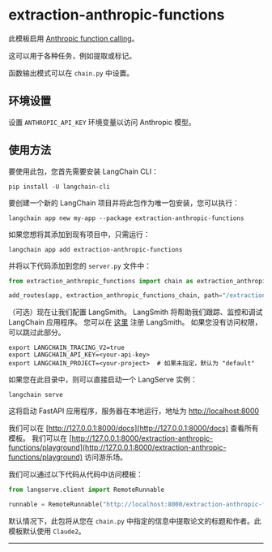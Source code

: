 # extraction-anthropic-functions

此模板启用 [Anthropic function calling](https://python.langchain.com/docs/integrations/chat/anthropic_functions)。

这可以用于各种任务，例如提取或标记。

函数输出模式可以在 `chain.py` 中设置。

## 环境设置

设置 `ANTHROPIC_API_KEY` 环境变量以访问 Anthropic 模型。

## 使用方法

要使用此包，您首先需要安装 LangChain CLI：

```shell
pip install -U langchain-cli
```

要创建一个新的 LangChain 项目并将此包作为唯一包安装，您可以执行：

```shell
langchain app new my-app --package extraction-anthropic-functions
```

如果您想将其添加到现有项目中，只需运行：

```shell
langchain app add extraction-anthropic-functions
```

并将以下代码添加到您的 `server.py` 文件中：
```python
from extraction_anthropic_functions import chain as extraction_anthropic_functions_chain

add_routes(app, extraction_anthropic_functions_chain, path="/extraction-anthropic-functions")
```

（可选）现在让我们配置 LangSmith。
LangSmith 将帮助我们跟踪、监控和调试 LangChain 应用程序。
您可以在 [这里](https://smith.langchain.com/) 注册 LangSmith。
如果您没有访问权限，可以跳过此部分。

```shell
export LANGCHAIN_TRACING_V2=true
export LANGCHAIN_API_KEY=<your-api-key>
export LANGCHAIN_PROJECT=<your-project>  # 如果未指定，默认为 "default"
```

如果您在此目录中，则可以直接启动一个 LangServe 实例：

```shell
langchain serve
```

这将启动 FastAPI 应用程序，服务器在本地运行，地址为 
[http://localhost:8000](http://localhost:8000)

我们可以在 [http://127.0.0.1:8000/docs](http://127.0.0.1:8000/docs) 查看所有模板。
我们可以在 [http://127.0.0.1:8000/extraction-anthropic-functions/playground](http://127.0.0.1:8000/extraction-anthropic-functions/playground) 访问游乐场。

我们可以通过以下代码从代码中访问模板：

```python
from langserve.client import RemoteRunnable

runnable = RemoteRunnable("http://localhost:8000/extraction-anthropic-functions")
```

默认情况下，此包将从您在 `chain.py` 中指定的信息中提取论文的标题和作者。此模板默认使用 `Claude2`。 

---